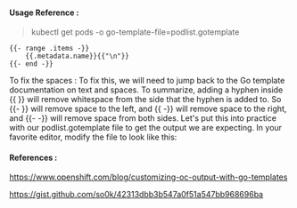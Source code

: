 
#### Usage Reference :  
 
 > kubectl get pods -o go-template-file=podlist.gotemplate  


```
{{- range .items -}}
    {{.metadata.name}}{{"\n"}}
{{- end -}}
```

To fix the spaces : 
   To fix this, we will need to jump back to the Go template documentation on text and spaces. To summarize, adding a hyphen inside {{ }} will remove whitespace from the side that the hyphen is added to. So {{- }} will remove space to the left, and {{ -}} will remove space to the right, and {{- -}} will remove space from both sides. Let's put this into practice with our podlist.gotemplate file to get the output we are expecting. In your favorite editor, modify the file to look like this:  



#### References :
  https://www.openshift.com/blog/customizing-oc-output-with-go-templates

  https://gist.github.com/so0k/42313dbb3b547a0f51a547bb968696ba
